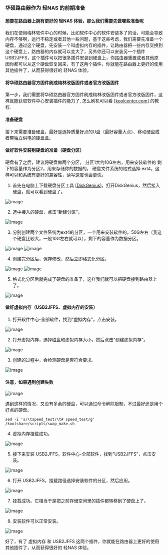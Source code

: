 ### 华硕路由器作为 轻NAS 的前期准备

#### 想要在路由器上拥有更好的 轻NAS 体验，那么我们需要先做哪些准备呢

我们在使用梅林软件中心的时候，比如软件中心的软件安装多了的话，可能会导致内存不够啊，运行不稳定或者其他一些问题，基于这些考虑，我们需要先准备一个硬盘，通过这个硬盘，先安装一个叫虚拟内存的插件，让路由器把一些内存交换到这个硬盘上，路由器的内存就可以变大了，另外你还可以安装另一个插件USB2JFFS，这个插件可以把很多插件安装到硬盘上，你路由器重置或者其他原因你都可以从这个硬盘恢复回来，有了这两个插件，你就能在路由器上更好的使用其他插件了，从而获得很好的 轻NAS 体验。

#### 将华硕路由器官方固件刷成梅林改版固件或者官方改版固件

第一步，我们需要将华硕路由器官方固件刷成梅林改版固件或者官方改版固件，这样就能获取软件中心安装插件的能力了,
怎么刷机可以看 [[koolcenter.com](http://koolcenter.com/)] 的教程.

#### 准备硬盘

接下来需要准备硬盘，最好是选择质量好点的U盘（最好容量大点）、移动硬盘或者带独立供电的硬盘盒。

#### 做好软件安装到硬盘的准备（硬盘分区）

硬盘有了之后，建议将硬盘做两个分区，
分区1大约10G左右，用来安装软件的
剩下的容量作为分区2，用来存储你的数据的，
硬盘文件系统的格式选择 ext4，这样可以和系统有更好的兼容性，读写速度也会更快。

1. 首先在电脑上下载硬盘分区工具 [[DiskGenius](https://www.diskgenius.cn/)]，打开DiskGenius，然后接入硬盘，就可以看到硬盘了。

![image](./image/asus_nas_pre/1.png)

2. 选中接入的硬盘，点击“新建分区”。

![image](./image/asus_nas_pre/2.png)

3. 分别创建两个文件系统为ext4的分区，一个用来安装软件的，50G左右（我这个硬盘比较大，一般10G左右就可以），剩下的容量作为数据分区。

![image](./image/asus_nas_pre/3.png)
![image](./image/asus_nas_pre/4.png)

4. 创建完分区后，保存修改，然后立即格式化分区。

![image](./image/asus_nas_pre/5.png)
![image](./image/asus_nas_pre/6.png)

5. 格式化分区后就完成了硬盘的准备了，这样我们就可以把硬盘接到路由器上了。

![image](./image/asus_nas_pre/7.png)

#### 做好虚拟内存（USB2JFFS、虚拟内存的安装）

1. 打开软件中心-全部软件，找到“虚拟内存”，点击安装。

![image](./image/asus_nas_pre/8.png)

2. 打开虚拟内存，选择磁盘和虚拟内存大小，然后点击“创建虚拟内存”。

![image](./image/asus_nas_pre/9.png)

3. 创建的过程中，会检测硬盘是否符合要求。

![image](./image/asus_nas_pre/10.png)

#### 注意，如果遇到创建失败

![image](./image/asus_nas_pre/16.png)

遇到这样的情况，又没有多余的硬盘，可以通过命令解除限制，不过最好还是用个好点的硬盘。
```
sed -i 's/\tspeed_test/\t# speed_test/g' /koolshare/scripts/swap_make.sh 
```

4. 虚拟内存挂载成功。

![image](./image/asus_nas_pre/11.png)

5. 接下来安装 USB2JFFS，软件中心-全部软件，找到“USB2JFFS”，点击安装。

![image](./image/asus_nas_pre/12.png)

6. 打开 USB2JFFS，挂载路径选择安装软件的分区，然后应用。

![image](./image/asus_nas_pre/13.png)

7. 挂载成功。它相当于是把之前存储空间里的插件都转移到了硬盘上了。

![image](./image/asus_nas_pre/14.png)

8. 安装软件可以正常安装。

![image](./image/asus_nas_pre/15.png)

好了，有了 虚拟内存 和 USB2JFFS 这两个插件，你就能在路由器上更好的使用其他插件了，从而获得很好的 轻NAS 体验。